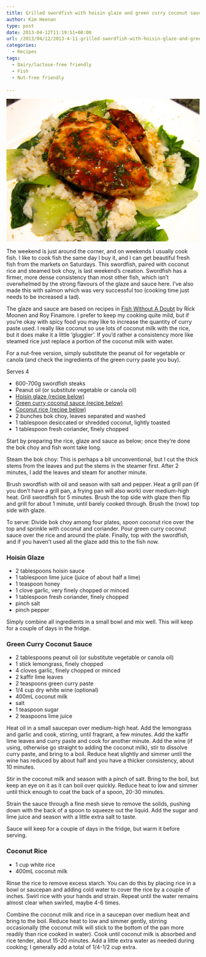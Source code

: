 ```yaml
---
title: Grilled swordfish with hoisin glaze and green curry coconut sauce
author: Kim Heenan
type: post
date: 2013-04-12T11:19:51+00:00
url: /2013/04/12/2013-4-11-grilled-swordfish-with-hoisin-glaze-and-green-curry-coconut-sauce/
categories:
  - Recipes
tags:
  - Dairy/lactose-free friendly
  - Fish
  - Nut-free friendly

---
```


![](grilled-swordfish.jpg)

The weekend is just around the corner, and on weekends I usually cook fish. I like to cook fish the same day I buy it, and I can get beautiful fresh fish from the markets on Saturdays. This swordfish, paired with coconut rice and steamed bok choy, is last weekend’s creation. Swordfish has a firmer, more dense consistency than most other fish, which isn’t overwhelmed by the strong flavours of the glaze and sauce here. I’ve also made this with salmon which was very successful too (cooking time just needs to be increased a tad).

<!--more-->

The glaze and sauce are based on recipes in [Fish Without A Doubt][fish-without-a-doubt] by Rick Moonen and Roy Finamore. I prefer to keep my cooking quite mild, but if you’re okay with spicy food you may like to increase the quantity of curry paste used. I really like coconut so use lots of coconut milk with the rice, but it does make it a little ‘gluggier’. If you’d rather a consistency more like steamed rice just replace a portion of the coconut milk with water.

For a nut-free version, simply substitute the peanut oil for vegetable or canola (and check the ingredients of the green curry paste you buy).

Serves 4

  * 600-700g swordfish steaks
  * Peanut oil (or substitute vegetable or canola oil)
  * [Hoisin glaze (recipe below)](#hoisinglaze)
  * [Green curry coconut sauce (recipe below)](#greencurrycoconutsauce)
  * [Coconut rice (recipe below)](#coconutrice)
  * 2 bunches bok choy, leaves separated and washed
  * 1 tablespoon desiccated or shredded coconut, lightly toasted
  * 1 tablespoon fresh coriander, finely chopped

Start by preparing the rice, glaze and sauce as below; once they’re done the bok choy and fish wont take long.

Steam the bok choy: This is perhaps a bit unconventional, but I cut the thick stems from the leaves and put the stems in the steamer first. After 2 minutes, I add the leaves and steam for another minute.

Brush swordfish with oil and season with salt and pepper. Heat a grill pan (if you don’t have a grill pan, a frying pan will also work) over medium-high heat. Grill swordfish for 5 minutes. Brush the top side with glaze then flip and grill for about 1 minute, until barely cooked through. Brush the (now) top side with glaze.

To serve: Divide bok choy among four plates, spoon coconut rice over the top and sprinkle with coconut and coriander. Pour green curry coconut sauce over the rice and around the plate. Finally, top with the swordfish, and if you haven’t used all the glaze add this to the fish now.

### <a name="hoisinglaze"></a> Hoisin Glaze

  * 2 tablespoons hoisin sauce
  * 1 tablespoon lime juice (juice of about half a lime)
  * 1 teaspoon honey
  * 1 clove garlic, very finely chopped or minced
  * 1 tablespoon fresh coriander, finely chopped
  * pinch salt
  * pinch pepper

Simply combine all ingredients in a small bowl and mix well. This will keep for a couple of days in the fridge.

### <a name="greencurrycoconutsauce"></a> Green Curry Coconut Sauce

  * 2 tablespoons peanut oil (or substitute vegetable or canola oil)
  * 1 stick lemongrass, finely chopped
  * 4 cloves garlic, finely chopped or minced
  * 2 kaffir lime leaves
  * 2 teaspoons green curry paste
  * 1/4 cup dry white wine (optional)
  * 400mL coconut milk
  * salt
  * 1 teaspoon sugar
  * 2 teaspoons lime juice

Heat oil in a small saucepan over medium-high heat. Add the lemongrass and garlic and cook, stirring, until fragrant, a few minutes. Add the kaffir lime leaves and curry paste and cook for another minute. Add the wine (if using, otherwise go straight to adding the coconut milk), stir to dissolve curry paste, and bring to a boil. Reduce heat slightly and simmer until the wine has reduced by about half and you have a thicker consistency, about 10 minutes.

Stir in the coconut milk and season with a pinch of salt. Bring to the boil, but keep an eye on it as it can boil over quickly. Reduce heat to low and simmer until thick enough to coat the back of a spoon, 20-30 minutes.

Strain the sauce through a fine mesh sieve to remove the solids, pushing down with the back of a spoon to squeeze out the liquid. Add the sugar and lime juice and season with a little extra salt to taste.

Sauce will keep for a couple of days in the fridge, but warm it before serving.

### <a name="coconutrice"></a> Coconut Rice

  * 1 cup white rice
  * 400mL coconut milk

Rinse the rice to remove excess starch. You can do this by placing rice in a bowl or saucepan and adding cold water to cover the rice by a couple of inches. Swirl rice with your hands and strain. Repeat until the water remains almost clear when swirled, maybe 4-6 times.

Combine the coconut milk and rice in a saucepan over medium heat and bring to the boil. Reduce heat to low and simmer gently, stirring occasionally (the coconut milk will stick to the bottom of the pan more readily than rice cooked in water). Cook until coconut milk is absorbed and rice tender, about 15-20 minutes. Add a little extra water as needed during cooking; I generally add a total of 1/4-1/2 cup extra.

 [fish-without-a-doubt]: http://www.amazon.com/Fish-Without-Doubt-Essential-Companion/dp/061853119X%3FSubscriptionId%3D0ENGV10E9K9QDNSJ5C82%26tag%3Dfredel09-20%26linkCode%3Dxm2%26camp%3D2025%26creative%3D165953%26creativeASIN%3D061853119X